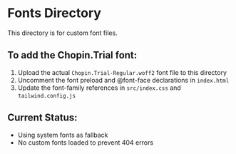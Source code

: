 # Fonts Directory

This directory is for custom font files.

## To add the Chopin.Trial font:

1. Upload the actual `Chopin.Trial-Regular.woff2` font file to this directory
2. Uncomment the font preload and @font-face declarations in `index.html`
3. Update the font-family references in `src/index.css` and `tailwind.config.js`

## Current Status:
- Using system fonts as fallback
- No custom fonts loaded to prevent 404 errors